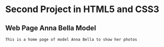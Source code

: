 # Second Project in HTML5 and CSS3

## Web Page Anna Bella Model

    This is a home page of model Anna Bella to show her photos